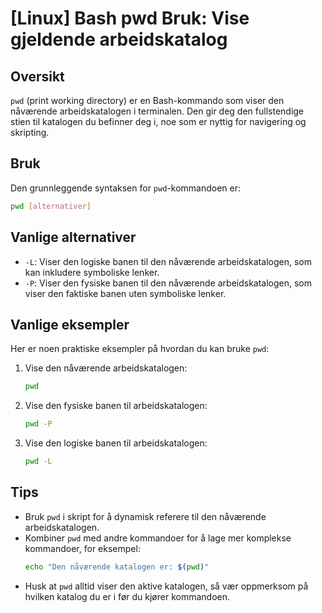 # [Linux] Bash pwd Bruk: Vise gjeldende arbeidskatalog

## Oversikt
`pwd` (print working directory) er en Bash-kommando som viser den nåværende arbeidskatalogen i terminalen. Den gir deg den fullstendige stien til katalogen du befinner deg i, noe som er nyttig for navigering og skripting.

## Bruk
Den grunnleggende syntaksen for `pwd`-kommandoen er:

```bash
pwd [alternativer]
```

## Vanlige alternativer
- `-L`: Viser den logiske banen til den nåværende arbeidskatalogen, som kan inkludere symboliske lenker.
- `-P`: Viser den fysiske banen til den nåværende arbeidskatalogen, som viser den faktiske banen uten symboliske lenker.

## Vanlige eksempler
Her er noen praktiske eksempler på hvordan du kan bruke `pwd`:

1. Vise den nåværende arbeidskatalogen:
   ```bash
   pwd
   ```

2. Vise den fysiske banen til arbeidskatalogen:
   ```bash
   pwd -P
   ```

3. Vise den logiske banen til arbeidskatalogen:
   ```bash
   pwd -L
   ```

## Tips
- Bruk `pwd` i skript for å dynamisk referere til den nåværende arbeidskatalogen.
- Kombiner `pwd` med andre kommandoer for å lage mer komplekse kommandoer, for eksempel:
  ```bash
  echo "Den nåværende katalogen er: $(pwd)"
  ```
- Husk at `pwd` alltid viser den aktive katalogen, så vær oppmerksom på hvilken katalog du er i før du kjører kommandoen.